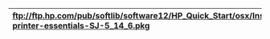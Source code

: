 | ftp://ftp.hp.com/pub/softlib/software12/HP_Quick_Start/osx/Installations/Essentials/hp-printer-essentials-SJ-5_14_6.pkg |
| :--- |